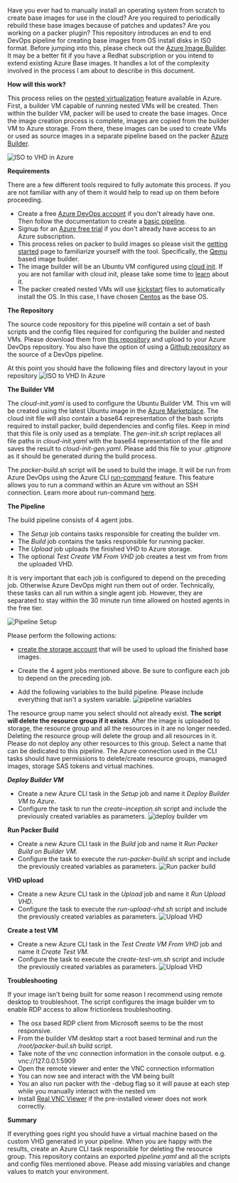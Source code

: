 Have you ever had to manually install an operating system from scratch to create base images for use in the cloud? Are you required to periodically rebuild these base images because of patches and updates? Are you working on a packer plugin? This repository introduces an end to end DevOps pipeline for creating base images from OS install disks in ISO format. Before jumping into this, please check out the [Azure Image Builder](https://docs.microsoft.com/en-us/azure/virtual-machines/windows/image-builder-overview). It may be a better fit if you have a Redhat subscription or you intend to extend existing Azure Base images. It handles a lot of the complexity involved in the process I am about to describe in this document.

**How will this work?**

This process relies on the [nested virtualization](https://azure.microsoft.com/en-us/blog/nested-virtualization-in-azure/) feature available in Azure. First, a builder VM capable of running nested VMs will be created. Then within the builder VM, packer will be used to create the base images. Once the image creation process is complete, images are copied from the builder VM to Azure storage. From there, these images can be used to create VMs or used as source images in a separate pipeline based on the packer [Azure Builder](https://www.packer.io/docs/builders/azure.html). 

![ISO to VHD in Azure](https://thepracticaldev.s3.amazonaws.com/i/m0n2aipl0oh0n8pa7wms.png)


**Requirements**

There are a few different tools required to fully automate this process. If you are not familiar with any of them it would help to read up on them before proceeding. 

* Create a free [Azure DevOps account](https://azure.microsoft.com/en-us/services/devops/) if you don't already have one. Then follow the documentation to create a [basic pipeline](https://docs.microsoft.com/en-us/azure/devops/pipelines/get-started-designer?view=azure-devops&tabs=new-nav). 
* Signup for an [Azure free trial](https://azure.microsoft.com/en-us/offers/ms-azr-0044p/) if you don't already have access to an Azure subscription. 
* This process relies on packer to build images so please visit the [getting started](https://www.packer.io/intro) page to familiarize yourself with the tool. Specifically, the [Qemu](https://www.packer.io/docs/builders/qemu.html) based image builder. 
* The image builder will be an Ubuntu VM configured using [cloud init](https://docs.microsoft.com/en-us/azure/virtual-machines/linux/using-cloud-init). If you are not familiar with cloud init, please take some time to [learn](https://cloudinit.readthedocs.io/en/latest/) about it. 
* The packer created nested VMs will use [kickstart](https://docs.centos.org/en-US/centos/install-guide/Kickstart2/) files to automatically install the OS. In this case, I have chosen [Centos](https://www.centos.org/download/) as the base OS. 

**The Repository**

The source code repository for this pipeline will contain a set of bash scripts and the config files required for configuring the builder and nested VMs. Please download them from [this repository](https://github.com/garvincasimir/Azure-ISO-To-VHD) and upload to your Azure DevOps repository. You also have the option of using a [Github repository](https://docs.microsoft.com/en-us/azure/devops/pipelines/repos/github?view=azure-devops) as the source of a DevOps pipeline.

At this point you should have the following files and directory layout in your repository
![ISO to VHD In Azure](https://thepracticaldev.s3.amazonaws.com/i/1xuywpakul21w3i5swc3.png)

**The Builder VM**

The *cloud-init.yaml* is used to configure the Ubuntu Builder VM. This vm will be created using the latest Ubuntu image in the [Azure Marketplace](https://azuremarketplace.microsoft.com/en-au/marketplace/apps/Canonical.UbuntuServer). The cloud init file will also contain a base64 representation of the bash scripts required to install packer, build dependencies and config files.  Keep in mind that this file is only used as a template. The *gen-init.sh* script replaces all file paths in *cloud-init.yaml* with the base64 representation of the file and saves the result to *cloud-init-gen.yaml*. Please add this file to your *.gitignore* as it should be generated during the build process. 

The *packer-build.sh* script will be used to build the image. It will be run from Azure DevOps using the Azure CLI [run-command](https://docs.microsoft.com/en-us/cli/azure/vm/run-command?view=azure-cli-latest#az-vm-run-command-invoke) feature. This feature allows you to run a command within an Azure vm without an SSH connection. Learn more about run-command [here](https://docs.microsoft.com/en-us/azure/virtual-machines/linux/run-command). 

**The Pipeline**

The build pipeline consists of 4 agent jobs. 
* The *Setup* job contains tasks responsible for creating the builder vm. 
* The *Build* job contains the tasks responsible for running packer. 
* The *Upload* job uploads the finished VHD to Azure storage. 
* The optional *Test Create VM From VHD* job creates a test vm from from the uploaded VHD. 

It is very important that each job is configured to depend on the preceding job. Otherwise Azure DevOps might run them out of order. Technically, these tasks can all run within a single agent job. However, they are separated to stay within the 30 minute run time allowed on hosted agents in the free tier.

![Pipeline Setup](https://thepracticaldev.s3.amazonaws.com/i/bul6ccsjzjzjs0k4bxuh.png)

Please perform the following actions:
* [create the storage account](https://docs.microsoft.com/en-us/azure/storage/blobs/storage-quickstart-blobs-portal) that will be used to upload the finished base images. 

* Create the 4 agent jobs mentioned above. Be sure to configure each job to depend on the preceding job.

* Add the following variables to the build pipeline. Please include everything that isn't a system variable. ![pipeline variables](https://thepracticaldev.s3.amazonaws.com/i/6s1ssm9qkpv80z7rkp15.png)

The resource group name you select should not already exist. __**The script will delete the resource group if it exists**__. After the image is uploaded to storage, the resource group and all the resources in it are no longer needed. Deleting the resource group will delete the group and all resources in it. Please do not deploy any other resources to this group. Select a name that can be dedicated to this pipeline. The Azure connection used in the CLI tasks should have permissions to delete/create resource groups, managed images, storage SAS tokens and virtual machines.

***Deploy Builder VM***

* Create a new Azure CLI task in the *Setup* job and name it *Deploy Builder VM to Azure*. 
* Configure the task to run the *create-inception.sh* script and include the previously created variables as parameters. ![deploy builder vm](https://thepracticaldev.s3.amazonaws.com/i/oymy0rjkney2f1316hks.png)

**Run Packer Build**

* Create a new Azure CLI task in the *Build* job and name it *Run Packer Build on Builder VM*. 
* Configure the task to execute the *run-packer-build.sh* script and include the previously created variables as parameters. ![Run packer build](https://thepracticaldev.s3.amazonaws.com/i/lj1uo79py7iayogghgi4.png)

**VHD upload**

* Create a new Azure CLI task in the *Upload* job and name it *Run Upload VHD*.
* Configure the task to execute the *run-upload-vhd.sh* script and include the previously created variables as parameters. ![Upload VHD](https://thepracticaldev.s3.amazonaws.com/i/sb8qrq69ul75nneke9b3.png)

**Create a test VM**

* Create a new Azure CLI task in the *Test Create VM From VHD* job and name it *Create Test VM*.
* Configure the task to execute the *create-test-vm.sh* script and include the previously created variables as parameters. ![Upload VHD](https://thepracticaldev.s3.amazonaws.com/i/1y9948lz1vtwe1g1k1xc.png)

**Troubleshooting**

If your image isn't being built for some reason I recommend using remote desktop to troubleshoot. The script configures the image builder vm to enable RDP access to allow frictionless troubleshooting. 
* The osx based RDP client from Microsoft seems to be the most responsive. 
* From the builder VM desktop start a root based terminal and run the */root/packer-buil.sh* build script. 
* Take note of the vnc connection information in the console output. e.g. vnc://127.0.0.1:5909
* Open the remote viewer and enter the VNC connection information
* You can now see and interact with the VM being built
* You an also run packer with the -debug flag so it will pause at each step while you manually interact with the nested vm
* Install [Real VNC Viewer](https://www.realvnc.com/en/connect/download/viewer/) if the pre-installed viewer does not work correctly.

**Summary**

If everything goes right you should have a virtual machine based on the custom VHD generated in your pipeline. When you are happy with the results, create an Azure CLI task responsible for deleting the resource group. This repository contains an exported *pipeline.yaml* and all the scripts and config files mentioned above. Please add missing variables and change values to match your environment.

